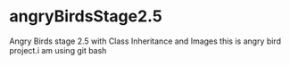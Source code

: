 # angryBirdsStage2.5
Angry Birds stage 2.5 with Class Inheritance and Images
this is angry bird project.i  am using git bash